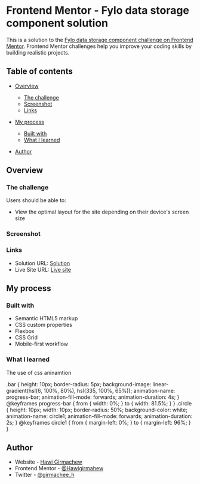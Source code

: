 # Frontend Mentor - Fylo data storage component solution

This is a solution to the [Fylo data storage component challenge on Frontend Mentor](https://www.frontendmentor.io/challenges/fylo-data-storage-component-1dZPRbV5n). Frontend Mentor challenges help you improve your coding skills by building realistic projects. 

## Table of contents

- [Overview](#overview)
  - [The challenge](#the-challenge)
  - [Screenshot](#screenshot)
  - [Links](#links)
- [My process](#my-process)
  - [Built with](#built-with)
  - [What I learned](#what-i-learned)
 
- [Author](#author)

## Overview

### The challenge

Users should be able to:

- View the optimal layout for the site depending on their device's screen size

### Screenshot


### Links

- Solution URL: [Solution](https://your-solution-url.com)
- Live Site URL: [Live site](https://your-live-site-url.com)

## My process

### Built with

- Semantic HTML5 markup
- CSS custom properties
- Flexbox
- CSS Grid
- Mobile-first workflow


### What I learned
The use of css aninamtion

.bar {
  height: 10px;
  border-radius: 5px;
  background-image: linear-gradient(hsl(6, 100%, 80%), hsl(335, 100%, 65%));
  animation-name: progress-bar;
  animation-fill-mode: forwards;
  animation-duration: 4s;
}
@keyframes progress-bar {
  from {
    width: 0%;
  }
  to {
    width: 81.5%;
  }
}
.circle {
  height: 10px;
  width: 10px;
  border-radius: 50%;
  background-color: white;
  animation-name: circle1;
  animation-fill-mode: forwards;
  animation-duration: 2s;
}
@keyframes circle1 {
  from {
    margin-left: 0%;
  }
  to {
   margin-left: 96%;
  }
}


## Author

- Website - [Hawi Girmachew](https://www.your-site.com)
- Frontend Mentor - [@Hawigirmahew](https://www.frontendmentor.io/profile/Hawigirmachew)
- Twitter - [@girmachee_h](https://www.twitter.com/girmachee_h)



